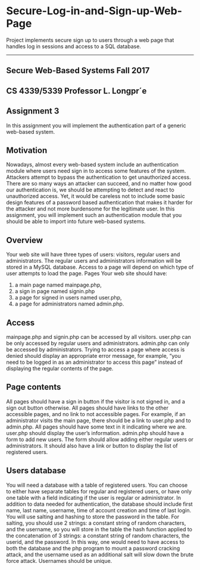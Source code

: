 # Secure-Log-in-and-Sign-up-Web-Page
Project implements secure sign up to users through a web page that handles log in sessions and access to a SQL database.

-------

## Secure Web-Based Systems Fall 2017
## CS 4339/5339 Professor L. Longpr´e
## Assignment 3

In this assignment you will implement the authentication part of a generic
web-based system.

## Motivation
Nowadays, almost every web-based system include an authentication module
where users need sign in to access some features of the system. Attackers
attempt to bypass the authentication to get unauthorized access. There are
so many ways an attacker can succeed, and no matter how good our authentication
is, we should be attempting to detect and react to unauthorized
access. Yet, it would be careless not to include some basic design features of
a password based authentication that makes it harder for the attacker and
not more burdensome for the legitimate user. In this assignment, you will
implement such an authentication module that you should be able to import
into future web-based systems.

## Overview
Your web site will have three types of users: visitors, regular users and
administrators. The regular users and administrators information will be
stored in a MySQL database. Access to a page will depend on which type of
user attempts to load the page.
Pages
Your web site should have:
1. a main page named mainpage.php,
2. a sign in page named signin.php
3. a page for signed in users named user.php,
4. a page for administrators named admin.php.

## Access
mainpage.php and signin.php can be accessed by all visitors.
user.php can be only accessed by regular users and administrators.
admin.php can only be accessed by administrators.
Trying to access a page where access is denied should display an appropriate
error message, for example, “you need to be logged in as an administrator to
access this page” instead of displaying the regular contents of the page.

## Page contents
All pages should have a sign in button if the visitor is not signed in, and a
sign out button otherwise.
All pages should have links to the other accessible pages, and no link to not
accessible pages. For example, if an administrator visits the main page, there
should be a link to user.php and to admin.php.
All pages should have some text in it indicating where we are.
user.php should display the user’s information.
admin.php should have a form to add new users. The form should allow
adding either regular users or administrators. It should also have a link or
button to display the list of registered users.

## Users database
You will need a database with a table of registered users. You can choose
to either have separate tables for regular and registered users, or have only
one table with a field indicating if the user is regular or administrator. In
addition to data needed for authentication, the database should include first
name, last name, username, time of account creation and time of last login.
You will use salting and hashing to store the password in the table. For
salting, you should use 2 strings: a constant string of random characters,
and the username, so you will store in the table the hash function applied
to the concatenation of 3 strings: a constant string of random characters,
the userid, and the password. In this way, one would need to have access
to both the database and the php program to mount a password cracking
attack, and the username used as an additional salt will slow down the brute
force attack. Usernames should be unique.
